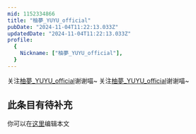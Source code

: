 ```yaml
---
mid: 1152334866
title: "柚夢_YUYU_official"
pubDate: "2024-11-04T11:22:13.033Z"
updatedDate: "2024-11-04T11:22:13.033Z"
profile:
  {
    Nickname: ["柚夢_YUYU_official"],
  }
---
```


关注[柚夢_YUYU_official](https://space.bilibili.com/1152334866)谢谢喵~ 关注[柚夢_YUYU_official](https://space.bilibili.com/1152334866)谢谢喵~

## 此条目有待补充
你可以在[这里](https://github.com/Yuhanawa/VTuber.ICU-Content/edit/master/v/柚夢_YUYU_official/index.md)编辑本文
